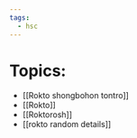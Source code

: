 ```yaml
---
tags:
  - hsc
---
```


# Topics:

- [[Rokto shongbohon tontro]] 
- [[Rokto]] 
- [[Roktorosh]] 
- [[rokto random details]] 

